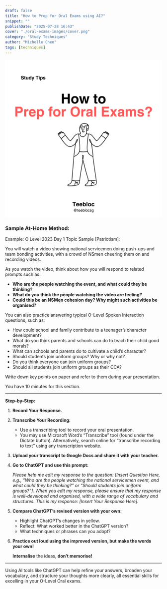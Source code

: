 ```yaml
---
draft: false
title: "How to Prep for Oral Exams using AI?"
snippet: ""
publishDate: "2025-07-28 16:43"
cover: "./oral-exams-images/cover.png"
category: "Study Techniques"
author: "Michelle Chen"
tags: [techniques]
---
```


![cover.png](./oral-exams-images/cover.png)

### **Sample At-Home Method:**

Example: O Level 2023 Day 1 Topic Sample [Patriotism]:

You will watch a video showing national servicemen doing push-ups and team bonding activities, with a crowd of NSmen cheering them on and recording videos.

As you watch the video, think about how you will respond to related prompts such as:

- **Who are the people watching the event, and what could they be thinking?**
- **What do you think the people watching the video are feeling?**
- **Could this be an NSMen cohesion day? Why might such activities be organised?**

You can also practice answering typical O-Level Spoken Interaction questions, such as:

- How could school and family contribute to a teenager’s character development?
- What do you think parents and schools can do to teach their child good morals?
- What can schools and parents do to cultivate a child’s character?
- Should students join uniform groups? Why or why not?
- Do you think everyone can join uniform groups?
- Should all students join uniform groups as their CCA?

Write down key points on paper and refer to them during your presentation.

You have 10 minutes for this section.

---

**Step-by-Step:**

1. **Record Your Response.**
2. **Transcribe Your Recording:**
   - Use a transcribing tool to record your oral presentation.
   - You may use Microsoft Word’s “Transcribe” tool (found under the Dictate button). Alternatively, search online for “transcribe recording to text” using any transcription website.
3. **Upload your transcript to Google Docs and share it with your teacher.**
4. **Go to ChatGPT and use this prompt:**

   _Please help me edit my response to the question: [Insert Question Here, e.g., “Who are the people watching the national servicemen event, and what could they be thinking?” or “Should students join uniform groups?”]. When you edit my response, please ensure that my response is well-developed and organised, with a wide range of vocabulary and structures. This is my response: [Insert Your Response Here]._

5. **Compare ChatGPT’s revised version with your own:**
   - Highlight ChatGPT’s changes in yellow.
   - Reflect: What worked better in the ChatGPT version?
   - What techniques or phrases can you adopt?
6. **Practice out loud using the improved version, but make the words your own!**

   **Internalise** the ideas, **don’t memorise!**

---

Using AI tools like ChatGPT can help refine your answers, broaden your vocabulary, and structure your thoughts more clearly, all essential skills for excelling in your O-Level Oral exams.

